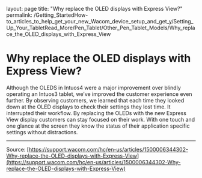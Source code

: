 layout: page
title: "Why replace the OLED displays with Express View?"
permalink: /Getting_StartedHow-to_articles_to_help_get_your_new_Wacom_device_setup_and_get_y/Setting_Up_Your_TabletRead_More/Pen_Tablet/Other_Pen_Tablet_Models/Why_replace_the_OLED_displays_with_Express_View

# Why replace the OLED displays with Express View?

Although the OLEDS in Intuos4 were a major improvement over blindly operating an Intuos3 tablet, we’ve improved the customer experience even further. By observing customers, we learned that each time they looked down at the OLED displays to check their settings they lost time. It interrupted their workflow. By replacing the OLEDs with the new Express View display customers can stay focused on their work. With one touch and one glance at the screen they know the status of their application specific settings without distractions.

---
Source: [https://support.wacom.com/hc/en-us/articles/1500006344302-Why-replace-the-OLED-displays-with-Express-View](https://support.wacom.com/hc/en-us/articles/1500006344302-Why-replace-the-OLED-displays-with-Express-View)
